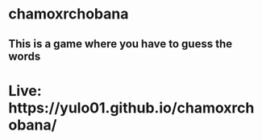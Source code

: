 # chamoxrchobana
<h2> This is a game where you have to guess the words </h2>
<h1>Live: https://yulo01.github.io/chamoxrchobana/ </h1>

